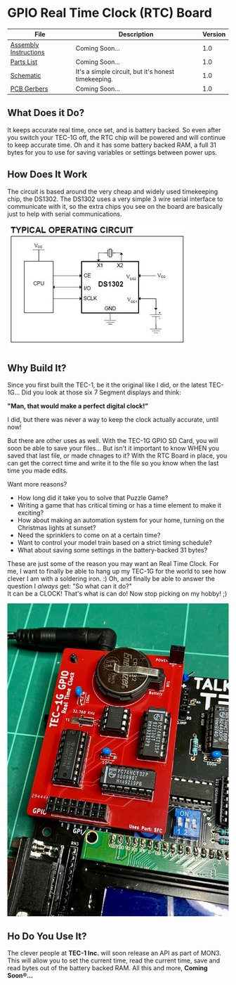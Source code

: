 # GPIO Real Time Clock (RTC) Board
| File | Description | Version |
|---|---|---|
| [Assembly Instructions]() | Coming Soon... | 1.0 |
| [Parts List](/TEC-1G_PartsList_v1-5.pdf) | Coming Soon...  | 1.0 |
| [Schematic](TEC-1G_GPIO_RTC_Schematic_v1-0.pdf) | It's a simple circuit, but it's honest timekeeping. | 1.0 |
| [PCB Gerbers]() | Coming Soon... | 1.0 |

## What Does it Do?
It keeps accurate real time, once set, and is battery backed. So even after you switch your TEC-1G off, 
the RTC chip will be powered and will continue to keep accurate time. Oh and it has some battery backed RAM,
a full 31 bytes for you to use for saving variables or settings between power ups.

## How Does It Work
The circuit is based around the very cheap and widely used timekeeping chip, the DS1302. 
The DS1302 uses a very simple 3 wire serial interface to communicate with it, so the extra chips you see on the board are basically
just to help with serial communications.

![RTC Circuit](./RTC_Circuit.jpg)

## Why Build It?
Since you first built the TEC-1, be it the original like I did, or the latest TEC-1G... Did you look at those six 7 Segment displays
and think:

<b>"Man, that would make a perfect digital clock!"</b>

I did, but there was never a way to keep the clock actually accurate, until now!

But there are other uses as well. With the TEC-1G GPIO SD Card, you will soon be able to save your files... 
But isn't it important to know WHEN you saved that last file, or made chnages to it?
With the RTC Board in place, you can get the correct time and write it to the file so you know when the last time you made edits.

Want more reasons? 
- How long did it take you to solve that Puzzle Game?
- Writing a game that has critical timing or has a time element to make it exciting?
- How about making an automation system for your home, turning on the Christmas lights at sunset?
- Need the sprinklers to come on at a certain time?
- Want to control your model train based on a strict timing schedule?
- What about saving some settings in the battery-backed 31 bytes?

These are just some of the reason you may want an Real Time Clock. 
For me, I want to finally be able to hang up my TEC-1G for the world to see how clever I am with a soldering iron. :)
Oh, and finally be able to answer the question I *always* get: "So what can it do?"<br>
It can be a CLOCK! That's what is can do! Now stop picking on my hobby! ;)

![TEC-1G GPIO RTC](./TEC-1G_GPIO_RTC-Board.jpg)

## Ho Do You Use It?
The clever people at <b>TEC-1 Inc.</b> will soon release an API as part of MON3.
This will allow you to set the current time, read the current time, save and read bytes out of the battery backed RAM.
All this and more, <b>Coming Soon®...</b>
